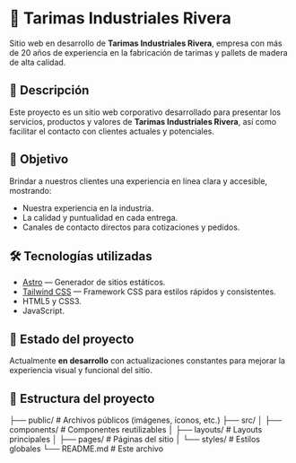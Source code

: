# 🌲 Tarimas Industriales Rivera

Sitio web en desarrollo de **Tarimas Industriales Rivera**, empresa con más de 20 años de experiencia en la fabricación de tarimas y pallets de madera de alta calidad.

## 📌 Descripción

Este proyecto es un sitio web corporativo desarrollado para presentar los servicios, productos y valores de **Tarimas Industriales Rivera**, así como facilitar el contacto con clientes actuales y potenciales.

## 🎯 Objetivo

Brindar a nuestros clientes una experiencia en línea clara y accesible, mostrando:

- Nuestra experiencia en la industria.
- La calidad y puntualidad en cada entrega.
- Canales de contacto directos para cotizaciones y pedidos.

## 🛠️ Tecnologías utilizadas

- [Astro](https://astro.build/) — Generador de sitios estáticos.
- [Tailwind CSS](https://tailwindcss.com/) — Framework CSS para estilos rápidos y consistentes.
- HTML5 y CSS3.
- JavaScript.

## 🚀 Estado del proyecto

Actualmente **en desarrollo** con actualizaciones constantes para mejorar la experiencia visual y funcional del sitio.

## 📂 Estructura del proyecto

├── public/ # Archivos públicos (imágenes, íconos, etc.)
├── src/
│ ├── components/ # Componentes reutilizables
│ ├── layouts/ # Layouts principales
│ ├── pages/ # Páginas del sitio
│ └── styles/ # Estilos globales
└── README.md # Este archivo
